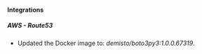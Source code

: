 #### Integrations
##### AWS - Route53
- Updated the Docker image to: *demisto/boto3py3:1.0.0.67319*.
